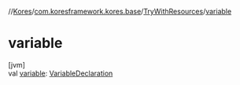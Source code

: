 //[Kores](../../../index.md)/[com.koresframework.kores.base](../index.md)/[TryWithResources](index.md)/[variable](variable.md)

# variable

[jvm]\
val [variable](variable.md): [VariableDeclaration](../-variable-declaration/index.md)
